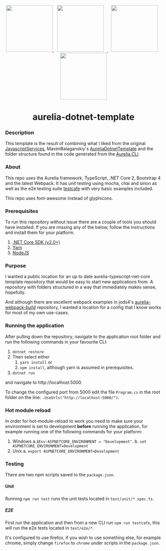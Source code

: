 
<div align="center">
    <a href="https://aurelia.io/">
        <img width="150" height="150" src="https://cdn.worldvectorlogo.com/logos/aurelia-1.svg">
    </a>
    <a href="https://webpack.js.org/">
        <img width="150" height="150" hspace="10" src="https://cdn.rawgit.com/webpack/media/e7485eb2/logo/icon-square-big.svg">
    </a>
    <a href="https://github.com/Microsoft/TypeScript">
        <img width="150" height="150" hspace="10" src="https://cdn.worldvectorlogo.com/logos/typescript.svg">
    </a>
    <a href="https://www.microsoft.com/net/download/windows">
        <img width="150" height="150" hspace="15" src="https://docs.microsoft.com/en-us/dotnet/images/hub/netcore.svg">
    </a>
    <h1>aurelia-dotnet-template</h1>
</div>

### Description
This template is the result of combining what I liked from the original [JavascriptServices](https://github.com/aspnet/JavaScriptServices), MaximBalaganskiy's [AureliaDotnetTemplate](https://github.com/MaximBalaganskiy/AureliaDotnetTemplate) and the folder structure found in the code generated from the [Aurelia CLI](https://github.com/aurelia/cli).

### About
This repo uses the Aurelia framework, TypeScript, .NET Core 2, Bootstrap 4 and the latest Webpack. It has unit testing using mocha, chai and sinon as well as the e2e testing suite [testcafe](https://github.com/DevExpress/testcafe) with very basic examples included.

This repo uses font-awesome instead of glyphicons.

### Prerequisites
To run this repository without issue there are a couple of tools you should have installed. If you are missing any of the below, follow the instructions and install them for your platform.
1. [.NET Core SDK (v2.0+)](https://www.microsoft.com/net/download)
2. [Yarn](https://yarnpkg.com/en/docs/getting-started)
3. [NodeJS](https://nodejs.org/en/)

### Purpose
I wanted a public location for an up to date aurelia-typescript-net-core template repository that would be easy to start new applications from. A repository with folders structured in a way that immediately makes sense, hopefully. 

And although there are excellent webpack examples in jods4's [aurelia-webpack-build](https://github.com/jods4/aurelia-webpack-build/tree/master/demos) repository, I wanted a location for a config that I know works for most of my own use-cases.

### Running the application
After pulling down the repository, navigate to the application root folder and run the following commands in your favourite CLI:

1. `dotnet restore`
2. Then select either
    1. `yarn install` or
    2. `npm install`, although yarn is assumed in prerequisites.
3. `dotnet run`

and navigate to http://localhost:5000.

To change the configured port from 5000 edit the file `Program.cs` in the root folder on the line: `.UseUrls("http://localhost:5000/")`.

### Hot module reload

In order for hot-module-reload to work you need to make sure your environment is set to development **before** running the application, for example running one of the following commands for your platform: 

1. Windows
    a.`$Env:ASPNETCORE_ENVIRONMENT = "Development"`.
    b. `set ASPNETCORE_ENVIRONMENT=Development`
2. Unix
    a. `export ASPNETCORE_ENVIRONMENT=Development`

### Testing
There are two npm scripts saved to the `package.json`. 

##### Unit
Running `npm run test` runs the unit tests located in `test/unit/*.spec.ts`.

##### E2E
First run the application and then from a new CLI run `npm run testcafe`, this will run the e2e tests located in `test/e2e/*`.

It's configured to use firefox, if you wish to use something else, for example chrome, simply change `firefox` to `chrome` under scripts in the `package.json`.
